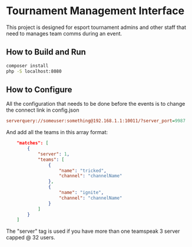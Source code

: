 # Tournament Management Interface
This project is designed for esport tournament admins and other staff that need to manages team comms during an event.

## How to Build and Run

```sh
composer install
php -S localhost:8080
```

## How to Configure
All the configuration that needs to be done before the events is to change the connect link in config.json
```cfg
serverquery://someuser:something@192.168.1.1:10011/?server_port=9987
```
And add all the teams in this array format:
```json
    "matches": [
        {
            "server": 1,
            "teams": [
                {
                    "name": "tricked",
                    "channel": "channelName"
                },
                {
                    "name": "ignite",
                    "channel": "channelName"
                }
            ]
        }
    ]
```
The "server" tag is used if you have more than one teamspeak 3 server capped @ 32 users.